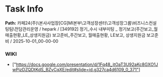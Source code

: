 # Task Info

**Path:** 카페24(주)\본사사업장\[CG]MI본부\고객성장센터\고객성장그룹\비즈니스컨설팅팀\전담관리운영 / hepark / [349192] 정기_수시 내부미팅 _ 정기보고(주간보고_월매출현황_LE_상생지원금) 보고준비_주간보고, 월매출현황, LE보고, 상생지원금 보고준비 / 2025-10-01_00-00-00

### WIKI
- ["https://docs.google.com/presentation/d/1Fq48_jtOaT3U92aKc8GXO1JwPjzDZQDtKdS_BZvCqXE/edit#slide=id.g327ca4d6109_0_371"]

